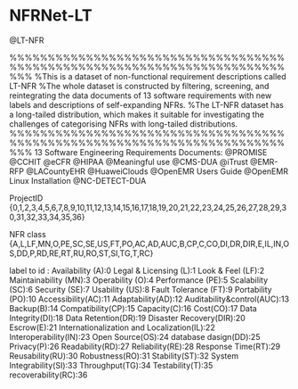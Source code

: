 # NFRNet-LT

@LT-NFR

%%%%%%%%%%%%%%%%%%%%%%%%%%%%%%%%%%%%%%%%%%%%%%%%%%%%%%%%%%%%%%%%%%%%%%%%%%% %This is a dataset of non-functional requirement descriptions called LT-NFR %The whole dataset is constructed by filtering, screening, and reintegrating the data documents of 13 software requirements with new labels and descriptions of self-expanding NFRs. %The LT-NFR dataset has a long-tailed distribution, which makes it suitable for investigating the challenges of categorising NFRs with long-tailed distributions. %%%%%%%%%%%%%%%%%%%%%%%%%%%%%%%%%%%%%%%%%%%%%%%%%%%%%%%%%%%%%%%%%%%%%%%%%%% 13 Software Engineering Requirements Documents: @PROMISE @CCHIT @eCFR @HIPAA @Meaningful use @CMS-DUA @iTrust @EMR-RFP @LACountyEHR @HuaweiClouds @OpenEMR Users Guide @OpenEMR Linux Installation @NC-DETECT-DUA

ProjectID {0,1,2,3,4,5,6,7,8,9,10,11,12,13,14,15,16,17,18,19,20,21,22,23,24,25,26,27,28,29,30,31,32,33,34,35,36}

NFR class {A,L,LF,MN,O,PE,SC,SE,US,FT,PO,AC,AD,AUC,B,CP,C,CO,DI,DR,DIR,E,IL,IN,OS,DD,P,RD,RE,RT,RU,RO,ST,SI,TG,T,RC}

label to id :
Availability (A):0 
Legal & Licensing (L):1 
Look & Feel (LF):2 
Maintainability (MN):3 
Operability (O):4 
Performance (PE):5 
Scalability (SC):6 
Security (SE):7 
Usability (US):8 
Fault Tolerance (FT):9
Portability (PO):10 
Accessibility(AC):11 
Adaptability(AD):12 
Auditability&control(AUC):13 
Backup(B):14 
Compatibility(CP):15 
Capacity(C):16 
Cost(CO):17 
Data Integrity(DI):18 
Data Retention(DR):19 
Disaster Recovery(DIR):20 
Escrow(E):21 
Internationalization and Localization(IL):22 
Interoperability(IN):23 
Open Source(OS):24 
database dasign(DD):25 
Privacy(P):26 
Readability(RD):27 
Reliability(RE):28 
Response Time(RT):29 
Reusability(RU):30 
Robustness(RO):31 
Stability(ST):32 
System Integrability(SI):33 
Throughput(TG):34 
Testability(T):35 
recoverability(RC):36

